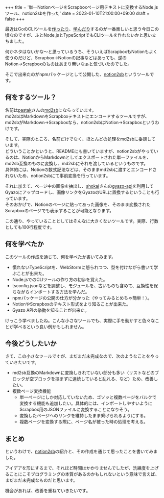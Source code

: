 +++
title = '単一NotionページをScrapboxページ用テキストに変換するNode.jsツール、notion2sbを作った'
date = 2023-01-10T21:00:00+09:00
draft = false
+++

最近はGoのCLIツールを[作ったり](https://okweird.net/blog/first-go-oss-product)、[学んだり](https://okweird.net/blog/powerful-go-cli-app)するのが一番楽しいと思う今日この頃なのですが、ふとNode.jsとTypeScriptでもCLIツールを作れないかと思い立ちました。

何かネタはないかな〜と思っているうち、そういえばScrapboxもNotionもよく使うのだけど、Scrapbox→Notionの記事などはあっても、逆のNotion→Scrapboxのものはあまり無いなぁと気づいたのでした。

そこで出来たのがnpmパッケージとして公開した、[notion2sb](https://www.npmjs.com/package/@tommy6073/notion2sb)というツールです。

## 何をするツール？

名前は[pastak](https://github.com/pastak)さんの[md2sb](https://github.com/pastak/scrapbox-converter/tree/master/packages/md2sb)にならっています。  
md2sbはMarkdownをScrapboxテキストにエンコードするツールですが、md2sbがMarkdown→Scrapboxなら、notion2sbはNotion→Scrapboxというわけです。

そして、実際のところ、名前だけでなく、ほとんどの処理をmd2sbに委譲しています。  
どういうことかというと、READMEにも書いていますが、notion2sbがやっているのは、NotionからMarkdownとしてエクスポートされた単一ファイルを、md2sb互換のものに変換し、md2sbにそれを渡しているというものです。  
具体的には、Notionの数式記法などは、そのままmd2sbに渡すとエンコードされないため、notion2sbにて事前変換を行っています。

それに加えて、ページ中の画像を抽出し、[shokai](https://github.com/shokai)さんの[gyazo-api](https://www.npmjs.com/package/gyazo-api)を利用してGyazoにアップロードし、画像リンクをGyazoのURLに置換するということも行っています。  
そのおかげで、Notionのページに貼ってあった画像を、そのまま変換されたScrapboxのページでも表示することが可能となります。

この通り、やっていることとしてはそんなに大きくないツールです。実際、行数としても100行程度です。

## 何を学べたか

このツールの作成を通じて、何を学べたか書いてみます。

- 慣れないTypeScriptを、WebStormに怒られつつ、型を付けながら書いて学ぶことが出来た。
- Node.jsでのCLIツールの作り方の初歩を覚えた。
- tsconfig.jsonなどを調整し、モジュールを、古いものも含めて、互換性を保ちながらインポートする方法を学んだ。
- npmパッケージの公開の仕方が分かった（やってみるとめちゃ簡単！）。
- NotionやScrapboxのテキスト形式をより知ることが出来た。
- Gyazo APIの挙動を知ることが出来た。

けっこう学べましたね。こんな小さなツールでも、実際に手を動かすと色々なことが学べるという良い例かもしれません。

## 今後どうしたいか

さて、この小さなツールですが、まだまだ未完成なので、次のようなことをやっていきたいです。

- md2sb互換のMarkdownに変換しきれていない部分も多い（リストなどのブロックが空ブロックを挟まずに連続していると乱れる、など）ため、改善したい。  
- 複数ページ変換機能
  - 単一ページにしか対応していないため、ゴソッと複数ページをバルクで変換する機能も追加したい。具体的には、インポートしやすいようにScrapbox用のJSONファイルに変換することになりそう。
  - 変換したページへのリンクを維持したまま繋げられるようにする。
  - 複数ページを変換する際に、ページ名が被った時の処理を考える。

## まとめ

というわけで、[notion2sb](https://www.npmjs.com/package/@tommy6073/notion2sb)の紹介と、その作成を通じて思ったことを書いてみました。

アイデアを形にするまで、それほど時間はかかりませんでしたが、洗練度を上げることにこそプログラミングの本質があるのかもしれないという意味で言えば、まだまだ未完成なものだと思います。

機会があれば、改善を重ねていきたいです。
